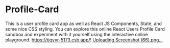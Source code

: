 # Profile-Card
This is a user profile card app  as well as React JS Components, State, and some nice CSS styling. You can explore this online React Users Profile Card sandbox and experiment with it yourself using the interactive online playground. 
https://tjqyvr-5173.csb.app/!
[Uploading Screenshot (66).png…]()

